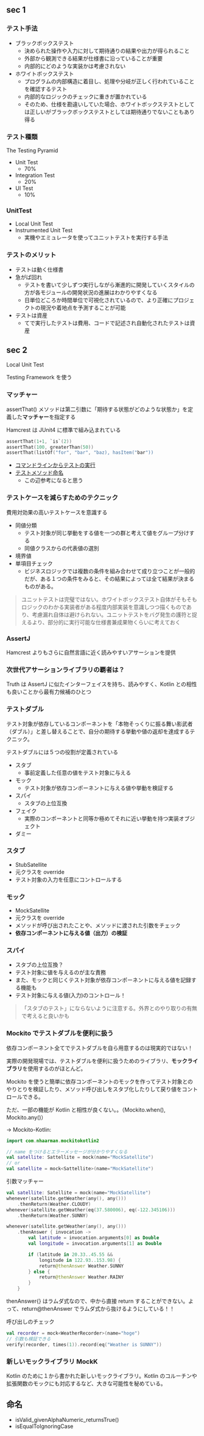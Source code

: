 ## sec 1

### テスト手法
- ブラックボックステスト
    - 決められた操作や入力に対して期待通りの結果や出力が得られること
    - 外部から観測できる結果が仕様書に沿っていることが重要
    - 内部的にどのような実装かは考慮されない
- ホワイトボックステスト
    - プログラムの内部構造に着目し、処理や分岐が正しく行われていることを確認するテスト
    - 内部的なロジックのチェックに重きが置かれている
    - そのため、仕様を勘違いしていた場合、ホワイトボックステストとしては正しいがブラックボックステストとしては期待通りでないこともあり得る

### テスト種類
The Testing Pyramid

- Unit Test
    - 70%
- Integration Test
    - 20%
- UI Test
    - 10%

### UnitTest
- Local Unit Test
- Instrumented Unit Test
    - 実機やエミュレータを使ってユニットテストを実行する手法

### テストのメリット
- テストは動く仕様書
- 急がば回れ
    - テストを書いて少しずつ実行しながら漸進的に開発していくスタイルの方が各モジュールの開発状況の進展はわかりやすくなる
    - 日単位どころか時間単位で可視化されているので、より正確にプロジェクトの現況や着地点を予測することが可能
- テストは資産
    - てで実行したテストは費用、コードで記述され自動化されたテストは資産


## sec 2
Local Unit Test

Testing Framework を使う

### マッチャー
assertThat() メソッドは第二引数に「期待する状態がどのような状態か」を定義した**マッチャー**を指定する

Hamcrest は JUnit4 に標準で組み込まれている

``` kotlin
assertThat(1+1, `is`(2))
assertThat(100, greaterThan(50))
assertThat(listOf("for", "bar", "baz), hasItem("bar"))
```

- [コマンドラインからテストの実行](https://developer.android.com/studio/test/command-line?hl=ja)
- [テストメソッド命名](https://developer.android.com/training/testing/unit-testing/local-unit-tests?hl=ja#kotlin)
    - この辺参考になると思う


### テストケースを減らすためのテクニック
費用対効果の高いテストケースを意識する

- 同値分類
    - テスト対象が同じ挙動をする値を一つの群と考えて値をグループ分けする
    - 同値クラスからの代表値の選別
- 境界値
- 単項目チェック
    - ビジネスロジックでは複数の条件を組み合わせて成り立つことが一般的だが、ある１つの条件をみると、その結果によっては全て結果が決まるものがある。

> ユニットテストは完璧ではない。ホワイトボックステスト自体がそもそもロジックのわかる実装者がある程度内部実装を意識しつつ描くものであり、考慮漏れ自体は避けられない。ユニットテストをバグ発生の護符と捉えるより、部分的に実行可能な仕様書兼成果物くらいに考えておく


### AssertJ
Hamcrest よりもさらに自然言語に近く読みやすいアサーションを提供

### 次世代アサーションライブラリの覇者は？
Truth は AssertJ に似たインターフェイスを持ち、読みやすく、Kotlin との相性も良いことから最有力候補のひとつ

### テストダブル
テスト対象が依存しているコンポーネントを「本物そっくりに振る舞い影武者（ダブル）」と差し替えることで、自分の期待する挙動や値の返却を達成するテクニック。

テストダブルには５つの役割が定義されている

- スタブ
    - 事前定義した任意の値をテスト対象に与える
- モック
    - テスト対象が依存コンポーネントに与える値や挙動を検証する
- スパイ
    - スタブの上位互換
- フェイク
    - 実際のコンポーネントと同等か極めてそれに近い挙動を持つ実装オブジェクト
- ダミー

### スタブ
- StubSatellite
- 元クラスを override
- テスト対象の入力を任意にコントロールする

### モック
- MockSatellite
- 元クラスを override
- メソッドが呼び出されたことや、メソッドに渡された引数をチェック
- **依存コンポーネントに与える値（出力）の検証**

### スパイ
- スタブの上位互換？
- テスト対象に値を与えるのが主な責務
- また、モックと同じくテスト対象が依存コンポーネントに与える値を記録する機能も
- テスト対象に与える値(入力)のコントロール！

> 「スタブのテスト」にならないように注意する。外界とのやり取りの有無で考えると良いかも

### Mockito でテストダブルを便利に扱う
依存コンポーネント全てでテストダブルを自ら用意するのは現実的ではない！

実際の開発現場では、テストダブルを便利に扱うためのライブラリ、**モックライブラリ**を使用するのがほとんど。

Mockito を使うと簡単に依存コンポーネントのモックを作ってテスト対象とのやりとりを検証したり、メソッド呼び出しをスタブ化したりして戻り値をコントロールできる。

ただ、一部の機能が Kotlin と相性が良くない。。（Mockito.when(), Mockito.any()）

-> Mockito-Kotlin:

``` kotlin
import com.nhaarman.mockitokotlin2

// name をつけるとエラーメッセージが分かりやすくなる
val satellite: Sattellite = mock(name="MockSatellite")
// or
val satellite = mock<Sattellite>(name="MockSatellite")
```

引数マッチャー

``` kotlin
val satellite: Satellite = mock(name="MockSatellite")
whenever(satellite.getWeather(any(), any()))
    .thenReturn(Weather.CLOUDY)
whenever(satellite.getWeather(eq(37.580006), eq(-122.345106)))
    .thenReturn(Weather.SUNNY)

whenever(satellite.getWeather(any(), any()))
    .thenAnswer { invocation ->
        val latitude = invocation.arguments[0] as Double
        val longitude = invocation.arguments[1] as Double

        if (latitude in 20.33..45.55 &&
            longitude in 122.93..153.98) {
            return@thenAnswer Weather.SUNNY
        } else {
            return@thenAnswer Weather.RAINY
        }
    }
```

thenAnswer{} はラムダ式なので、中から直接 return することができない。よって、return@thenAnswer でラムダ式から抜けるようにしている！！

呼び出しのチェック

``` kotlin
val recorder = mock<WeatherRecorder>(name="hoge")
// 引数も検証できる
verify(recorder, times(1)).record(eq("Weather is SUNNY"))
```

### 新しいモックライブラリ MockK
Kotlin のために１から書かれた新しいモックライブラリ。Kotlin のコルーチンや拡張関数のモックにも対応するなど、大きな可能性を秘めている。













## 命名
- isValid_givenAlphaNumeric_returnsTrue()
- isEqualToIgnoringCase

